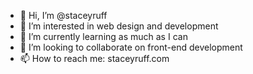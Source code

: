 - 👋 Hi, I’m @staceyruff
- 👀 I’m interested in web design and development
- 🌱 I’m currently learning as much as I can
- 💞️ I’m looking to collaborate on front-end development
- 📫 How to reach me: staceyruff.com

<!---
staceyruff/staceyruff is a ✨ special ✨ repository because its `README.md` (this file) appears on your GitHub profile.
You can click the Preview link to take a look at your changes.
--->
